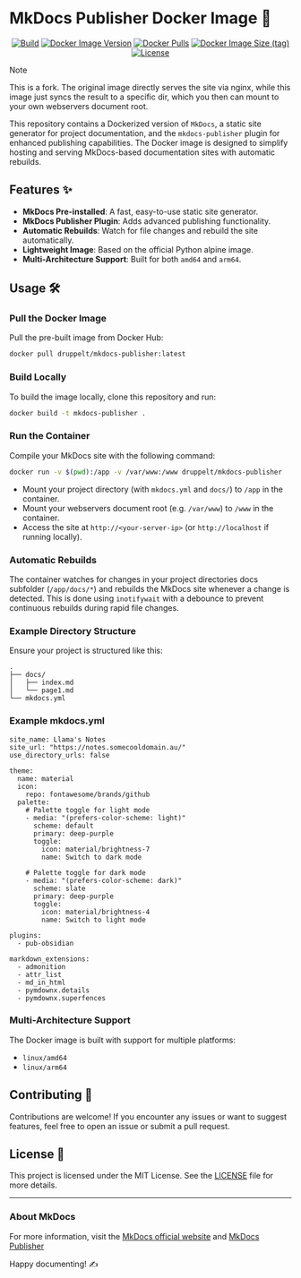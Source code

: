 # MkDocs Publisher Docker Image 🚀

<p style="text-align: center;">
<a href="https://github.com/druppelt/mkdocs-publisher-image/actions/workflows/docker-publish.yml"><img src="https://img.shields.io/github/actions/workflow/status/druppelt/mkdocs-publisher-image/.github/workflows/docker-publish.yml" alt="Build"></a>
<a href="https://hub.docker.com/r/druppelt/mkdocs-publisher"><img alt="Docker Image Version" src="https://img.shields.io/docker/v/druppelt/mkdocs-publisher"></a>
<a href="https://hub.docker.com/r/druppelt/mkdocs-publisher"><img alt="Docker Pulls" src="https://img.shields.io/docker/pulls/druppelt/mkdocs-publisher"></a>
<a href="https://hub.docker.com/r/druppelt/mkdocs-publisher"><img alt="Docker Image Size (tag)" src="https://img.shields.io/docker/image-size/druppelt/mkdocs-publisher/latest"></a>
<a href="https://github.com/druppelt/mkdocs-publisher-image/blob/master/LICENSE"><img src="https://img.shields.io/badge/License-MIT-yellow.svg" alt="License"></a>
</p>

> [!NOTE]
> This is a fork. The original image directly serves the site via nginx, while this image just syncs the result to a specific dir, which you then can mount to your own webservers document root.

This repository contains a Dockerized version of `MkDocs`, a static site generator for project documentation, and the `mkdocs-publisher` plugin for enhanced publishing capabilities. The Docker image is designed to simplify hosting and serving MkDocs-based documentation sites with automatic rebuilds.

## Features ✨

- **MkDocs Pre-installed**: A fast, easy-to-use static site generator.
- **MkDocs Publisher Plugin**: Adds advanced publishing functionality.
- **Automatic Rebuilds**: Watch for file changes and rebuild the site automatically.
- **Lightweight Image**: Based on the official Python alpine image.
- **Multi-Architecture Support**: Built for both `amd64` and `arm64`.

## Usage 🛠️

### Pull the Docker Image

Pull the pre-built image from Docker Hub:

```bash
docker pull druppelt/mkdocs-publisher:latest
```

### Build Locally

To build the image locally, clone this repository and run:

```bash
docker build -t mkdocs-publisher .
```

### Run the Container

Compile your MkDocs site with the following command:

```bash
docker run -v $(pwd):/app -v /var/www:/www druppelt/mkdocs-publisher
```

- Mount your project directory (with `mkdocs.yml` and `docs/`) to `/app` in the container.
- Mount your webservers document root (e.g. `/var/www`) to `/www` in the container.
- Access the site at `http://<your-server-ip>` (or `http://localhost` if running locally).

### Automatic Rebuilds

The container watches for changes in your project directories docs subfolder (`/app/docs/*`) and rebuilds the MkDocs site whenever a change is detected. This is done using `inotifywait` with a debounce to prevent continuous rebuilds during rapid file changes.

### Example Directory Structure

Ensure your project is structured like this:

```
.
├── docs/
│   ├── index.md
│   └── page1.md
└── mkdocs.yml
```

### Example mkdocs.yml

```
site_name: Llama's Notes
site_url: "https://notes.somecooldomain.au/"
use_directory_urls: false

theme:
  name: material
  icon:
    repo: fontawesome/brands/github
  palette:
    # Palette toggle for light mode
    - media: "(prefers-color-scheme: light)"
      scheme: default
      primary: deep-purple
      toggle:
        icon: material/brightness-7
        name: Switch to dark mode

    # Palette toggle for dark mode
    - media: "(prefers-color-scheme: dark)"
      scheme: slate
      primary: deep-purple
      toggle:
        icon: material/brightness-4
        name: Switch to light mode

plugins:
  - pub-obsidian

markdown_extensions:
  - admonition
  - attr_list
  - md_in_html
  - pymdownx.details
  - pymdownx.superfences
```

### Multi-Architecture Support

The Docker image is built with support for multiple platforms:

- `linux/amd64`
- `linux/arm64`

## Contributing 🤝

Contributions are welcome! If you encounter any issues or want to suggest features, feel free to open an issue or submit a pull request.

## License 📄

This project is licensed under the MIT License. See the [LICENSE](https://github.com/druppelt/mkdocs-publisher-image/blob/master/LICENSE) file for more details.

---

### About MkDocs

For more information, visit the [MkDocs official website](https://www.mkdocs.org/) and [MkDocs Publisher](https://mkdocs-publisher.github.io/)

Happy documenting! ✍️
